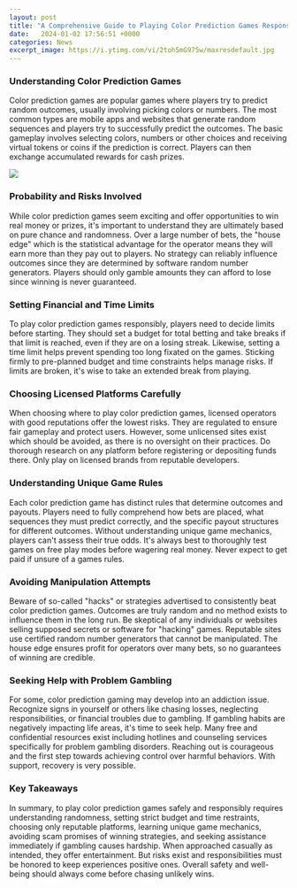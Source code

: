 ```yaml
---
layout: post
title: "A Comprehensive Guide to Playing Color Prediction Games Responsibly"
date:   2024-01-02 17:56:51 +0000
categories: News
excerpt_image: https://i.ytimg.com/vi/2toh5mG975w/maxresdefault.jpg
---
```

### Understanding Color Prediction Games
Color prediction games are popular games where players try to predict random outcomes, usually involving picking colors or numbers. The most common types are mobile apps and websites that generate random sequences and players try to successfully predict the outcomes. The basic gameplay involves selecting colors, numbers or other choices and receiving virtual tokens or coins if the prediction is correct. Players can then exchange accumulated rewards for cash prizes. 


![](https://i.ytimg.com/vi/2toh5mG975w/maxresdefault.jpg)
### Probability and Risks Involved  
While color prediction games seem exciting and offer opportunities to win real money or prizes, it's important to understand they are ultimately based on pure chance and randomness. Over a large number of bets, the "house edge" which is the statistical advantage for the operator means they will earn more than they pay out to players. No strategy can reliably influence outcomes since they are determined by software random number generators. Players should only gamble amounts they can afford to lose since winning is never guaranteed.

### Setting Financial and Time Limits
To play color prediction games responsibly, players need to decide limits before starting. They should set a budget for total betting and take breaks if that limit is reached, even if they are on a losing streak. Likewise, setting a time limit helps prevent spending too long fixated on the games. Sticking firmly to pre-planned budget and time constraints helps manage risks. If limits are broken, it's wise to take an extended break from playing.

### Choosing Licensed Platforms Carefully  
When choosing where to play color prediction games, licensed operators with good reputations offer the lowest risks. They are regulated to ensure fair gameplay and protect users. However, some unlicensed sites exist which should be avoided, as there is no oversight on their practices. Do thorough research on any platform before registering or depositing funds there. Only play on licensed brands from reputable developers.

### Understanding Unique Game Rules
Each color prediction game has distinct rules that determine outcomes and payouts. Players need to fully comprehend how bets are placed, what sequences they must predict correctly, and the specific payout structures for different outcomes. Without understanding unique game mechanics, players can't assess their true odds. It's always best to thoroughly test games on free play modes before wagering real money. Never expect to get paid if unsure of a games rules.

### Avoiding Manipulation Attempts
Beware of so-called "hacks" or strategies advertised to consistently beat color prediction games. Outcomes are truly random and no method exists to influence them in the long run. Be skeptical of any individuals or websites selling supposed secrets or software for "hacking" games. Reputable sites use certified random number generators that cannot be manipulated. The house edge ensures profit for operators over many bets, so no guarantees of winning are credible. 

### Seeking Help with Problem Gambling  
For some, color prediction gaming may develop into an addiction issue. Recognize signs in yourself or others like chasing losses, neglecting responsibilities, or financial troubles due to gambling. If gambling habits are negatively impacting life areas, it's time to seek help. Many free and confidential resources exist including hotlines and counseling services specifically for problem gambling disorders. Reaching out is courageous and the first step towards achieving control over harmful behaviors. With support, recovery is very possible.

### Key Takeaways
In summary, to play color prediction games safely and responsibly requires understanding randomness, setting strict budget and time restraints, choosing only reputable platforms, learning unique game mechanics, avoiding scam promises of winning strategies, and seeking assistance immediately if gambling causes hardship. When approached casually as intended, they offer entertainment. But risks exist and responsibilities must be honored to keep experiences positive ones. Overall safety and well-being should always come before chasing unlikely wins.